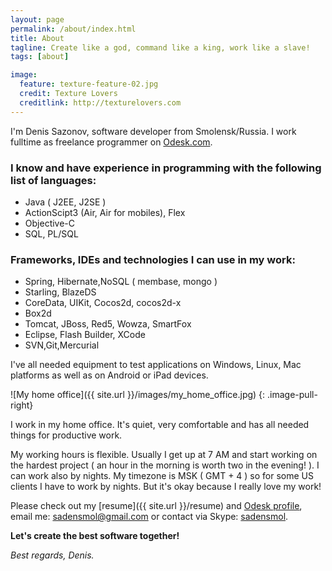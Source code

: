 ```yaml
---
layout: page
permalink: /about/index.html
title: About
tagline: Create like a god, command like a king, work like a slave!
tags: [about]

image:
  feature: texture-feature-02.jpg
  credit: Texture Lovers
  creditlink: http://texturelovers.com
---
```


I'm Denis Sazonov, software developer from Smolensk/Russia. 
I work fulltime as freelance programmer on [Odesk.com](http://www.odesk.com/).

### I know and have experience in programming with the following list of languages:

* Java ( J2EE, J2SE )
* ActionScipt3 (Air, Air for mobiles), Flex
* Objective-C
* SQL, PL/SQL

### Frameworks, IDEs and technologies I can use in my work:

* Spring, Hibernate,NoSQL ( membase, mongo )
* Starling, BlazeDS
* CoreData, UIKit, Cocos2d, cocos2d-x
* Box2d
* Tomcat, JBoss, Red5, Wowza, SmartFox
* Eclipse, Flash Builder, XCode
* SVN,Git,Mercurial


I've all needed equipment to test applications on Windows, Linux, Mac platforms as well as on Android or iPad devices.

![My home office]({{ site.url }}/images/my_home_office.jpg)
{: .image-pull-right}

I work in my home office. It's quiet, very comfortable and has all needed things for productive work.

My working hours is flexible. Usually I get up at 7 AM and start working on the hardest project ( an hour in the morning is worth two in the evening! ).
I can work also by nights. My timezone is MSK ( GMT + 4 ) so for some US clients I have to work by nights.
But it's okay because I really love my work!

Please check out my [resume]({{ site.url }}/resume)
and [Odesk profile](https://www.odesk.com/users/%7E010ba56ab4bc5aba48),
email me: <a href="mailto:sadensmol@gmail.com">sadensmol@gmail.com</a>
or contact via Skype: <a href="skype:sadensmol?call">sadensmol</a>.

**Let's create the best software together!**

*Best regards, Denis.*



